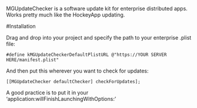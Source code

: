 MGUpdateChecker is a software update kit for enterprise distributed apps. Works pretty much like the HockeyApp updating.

#Installation

Drag and drop into your project and specify the path to your enterprise .plist file:

	#define kMGUpdateCheckerDefaultPlistURL @"https://YOUR SERVER HERE/manifest.plist"

And then put this wherever you want to check for updates:

	[[MGUpdateChecker defaultChecker] checkForUpdates];

A good practice is to put it in your 	‘application:willFinishLaunchingWithOptions:’